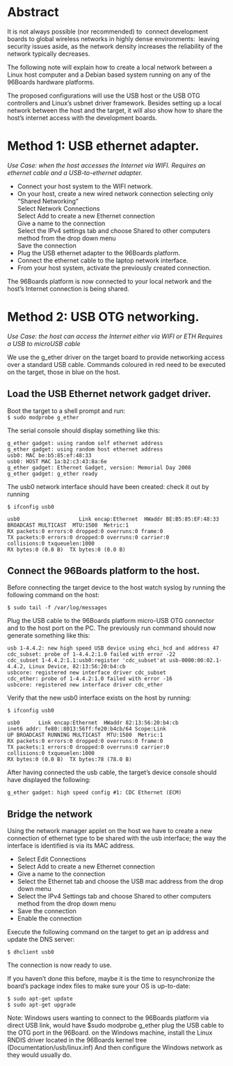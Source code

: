 # Abstract

It is not always possible (nor recommended) to  connect development boards to global wireless networks in highly dense environments:  leaving security issues aside, as the network density increases the reliability of the network typically decreases.  

The following note will explain how to create a local network between a Linux host computer and a Debian based system running on any of the 96Boards hardware platforms. 

The proposed configurations will use the USB host or the USB OTG controllers and Linux’s usbnet driver framework. Besides setting up a local network between the host and the target, it will also show how to share the host’s internet access with the development boards.

# Method 1: USB ethernet adapter. 

_Use Case: when the host accesses the Internet via WIFI._
_Requires an ethernet cable and a USB-to-ethernet adapter._


* Connect your host system to the WIFI network.
* On your host, create a new wired network connection selecting only “Shared Networking”<br />
  Select Network Connections <br />
  Select Add to create a new Ethernet connection  <br />
  Give a name to the connection  <br />
  Select the IPv4 settings tab and choose Shared to other computers method from the drop down menu <br />
  Save the connection <br />
* Plug the USB ethernet adapter to the 96Boards platform.
* Connect the ethernet cable to the laptop network interface.
* From your host system, activate the previously created connection.

The 96Boards platform is now connected to your local network and the host’s Internet connection is being shared.

# Method 2: USB OTG networking.

_Use Case: the host can access the Internet either via WIFI or ETH_
_Requires a USB to microUSB cable_

We use the g_ether driver on the target board to provide networking access over a standard USB cable. Commands coloured in red need to be executed on the target, those in blue on the host.

## Load the USB Ethernet network gadget driver.

Boot the target to a shell prompt and run: <br />
`$ sudo modprobe g_ether`

The serial console should display something like this:

`g_ether gadget: using random self ethernet address` <br />
	`g_ether gadget: using random host ethernet address` <br />
	`usb0: MAC be:b5:85:ef:48:33` <br />
	`usb0: HOST MAC 1a:b2:c3:43:8a:6e` <br />
	`g_ether gadget: Ethernet Gadget, version: Memorial Day 2008` <br />
	`g_ether gadget: g_ether ready` <br />

The usb0 network interface should have been created: check it out by running <br />

`$ ifconfig usb0` <br />

`usb0  	                Link encap:Ethernet  HWaddr BE:B5:85:EF:48:33  `<br />
       			`BROADCAST MULTICAST  MTU:1500  Metric:1`<br />
			`RX packets:0 errors:0 dropped:0 overruns:0 frame:0`<br />
			`TX packets:0 errors:0 dropped:0 overruns:0 carrier:0`<br />
			`collisions:0 txqueuelen:1000 `<br />
			`RX bytes:0 (0.0 B)  TX bytes:0 (0.0 B)`<br />

## Connect the 96Boards platform to the host.

Before connecting the target device to the host watch syslog by running the following command on the host:<br />

`$ sudo tail -f /var/log/messages `<br />

Plug the USB cable to the 96Boards platform micro-USB OTG connector and to the host port on the PC. The previously run command should now generate something like this:<br />

`usb 1-4.4.2: new high speed USB device using ehci_hcd and address 47`<br />
	`cdc_subset: probe of 1-4.4.2:1.0 failed with error -22`<br />
	`cdc_subset 1-4.4.2:1.1:usb0:register 'cdc_subset'at usb-0000:00:02.1-4.4.2, Linux Device, 82:13:56:20:b4:cb`<br />
	`usbcore: registered new interface driver cdc_subset`<br />
	`cdc_ether: probe of 1-4.4.2:1.0 failed with error -16`<br />
	`usbcore: registered new interface driver cdc_ether`<br />

Verify that the new usb0 interface exists on the host by running:<br />

`$ ifconfig usb0`<br />

`usb0      Link encap:Ethernet  HWaddr 82:13:56:20:b4:cb  `<br />
          `inet6 addr: fe80::8013:56ff:fe20:b4cb/64 Scope:Link`<br />
          `UP BROADCAST RUNNING MULTICAST  MTU:1500  Metric:1`<br />
          `RX packets:0 errors:0 dropped:0 overruns:0 frame:0`<br />
          `TX packets:1 errors:0 dropped:0 overruns:0 carrier:0`<br />
          `collisions:0 txqueuelen:1000 `<br />
          `RX bytes:0 (0.0 B)  TX bytes:78 (78.0 B)`<br />

After having connected the usb cable, the target’s device console should have displayed the following:<br />

`g_ether gadget: high speed config #1: CDC Ethernet (ECM)`<br />

## Bridge the network

Using the network manager applet on the host we have to create a new connection of ethernet type to be shared with the usb interface; the way the interface is identified is via its MAC address.

* Select Edit Connections
* Select Add to create a new Ethernet connection
* Give a name to the connection
* Select the Ethernet tab and choose the USB mac address from the drop down menu
* Select the IPv4 Settings tab and choose Shared to other computers method from the drop down menu
* Save the connection
* Enable the connection

Execute the following command on the target to get an ip address and update the DNS server:

	$ dhclient usb0

The connection is now ready to use.

If you haven’t done this before, maybe it is the time to resynchronize the board’s package index files to make sure your OS is up-to-date:
	
	$ sudo apt-get update
	$ sudo apt-get upgrade


Note: Windows users wanting to connect to the 96Boards platform via direct USB link, would have 
$sudo modprobe g_ether
plug the USB cable to the OTG port in the 96Board.
on the Windows machine, install the Linux RNDIS driver located in the 96Boards kernel tree (Documentation/usb/linux.inf) 
And then configure the Windows network as they would usually do.

